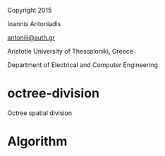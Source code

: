 Copyright 2015

Ioannis Antoniadis

<antoniii@auth.gr>

Aristotle University of Thessaloniki, Greece

Department of Electrical and Computer Engineering

# octree-division
Octree spatial division

# Algorithm

